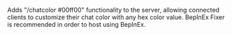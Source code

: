 Adds "/chatcolor #00ff00" functionality to the server, allowing connected clients to customize their chat color with any hex color value.  BepInEx Fixer is recommended in order to host using BepInEx.